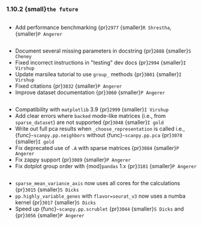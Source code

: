 ### 1.10.2 {small}`the future`

```{rubric} Development features
```

* Add performance benchmarking {pr}`2977` {smaller}`R Shrestha`, {smaller}`P Angerer`

```{rubric} Docs
```

* Document several missing parameters in docstring {pr}`2888` {smaller}`S Cheney`
* Fixed incorrect instructions in "testing" dev docs {pr}`2994` {smaller}`I Virshup`
* Update marsilea tutorial to use `group_` methods {pr}`3001` {smaller}`I Virshup`
* Fixed citations {pr}`3032` {smaller}`P Angerer`
* Improve dataset documentation {pr}`3060` {smaller}`P Angerer`

```{rubric} Bug fixes
```

* Compatibility with `matplotlib` 3.9 {pr}`2999` {smaller}`I Virshup`
* Add clear errors where `backed` mode-like matrices (i.e., from `sparse_dataset`) are not supported {pr}`3048` {smaller}`I gold`
* Write out full pca results when `_choose_representation` is called i.e., {func}`~scanpy.pp.neighbors` without {func}`~scanpy.pp.pca` {pr}`3078` {smaller}`I gold`
* Fix deprecated use of `.A` with sparse matrices {pr}`3084` {smaller}`P Angerer`
* Fix zappy support {pr}`3089` {smaller}`P Angerer`
* Fix dotplot group order with {mod}`pandas` 1.x {pr}`3101` {smaller}`P Angerer`

```{rubric} Performance
```

* `sparse_mean_variance_axis` now uses all cores for the calculations {pr}`3015` {smaller}`S Dicks`
* `pp.highly_variable_genes` with `flavor=seurat_v3` now uses a numba kernel {pr}`3017` {smaller}`S Dicks`
* Speed up {func}`~scanpy.pp.scrublet` {pr}`3044` {smaller}`S Dicks` and {pr}`3056` {smaller}`P Angerer`
